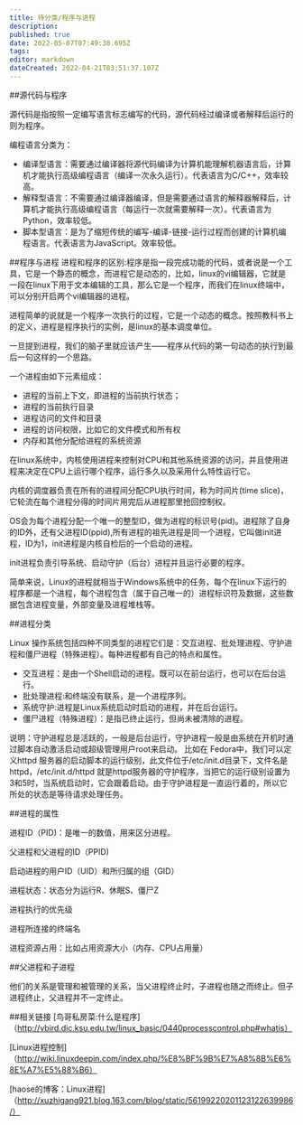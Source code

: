 ```yaml
---
title: 待分类/程序与进程
description: 
published: true
date: 2022-05-07T07:49:38.695Z
tags: 
editor: markdown
dateCreated: 2022-04-21T03:51:37.107Z
---
```


##源代码与程序

源代码是指按照一定编写语言标志编写的代码，源代码经过编译或者解释后运行的则为程序。

编程语言分类为：

- 编译型语言：需要通过编译器将源代码编译为计算机能理解机器语言后，计算机才能执行高级编程语言（编译一次永久运行）。代表语言为C/C++，效率较高。
- 解释型语言：不需要通过编译器编译，但是需要通过语言的解释器解释后，计算机才能执行高级编程语言（每运行一次就需要解释一次）。代表语言为Python，效率较低。
- 脚本型语言：是为了缩短传统的编写-编译-链接-运行过程而创建的计算机编程语言。代表语言为JavaScript。效率较低。

##程序与进程
进程和程序的区别:程序是指一段完成功能的代码，或者说是一个工具，它是一个静态的概念，而进程它是动态的，比如，linux的vi编辑器，它就是一段在linux下用于文本编辑的工具，那么它是一个程序，而我们在linux终端中，可以分别开启两个vi编辑器的进程。

进程简单的说就是一个程序一次执行的过程，它是一个动态的概念。按照教科书上的定义，进程是程序执行的实例，是linux的基本调度单位。

一旦提到进程，我们的脑子里就应该产生——程序从代码的第一句动态的执行到最后一句这样的一个思路。

一个进程由如下元素组成：

- 进程的当前上下文，即进程的当前执行状态；
- 进程的当前执行目录
- 进程访问的文件和目录
- 进程的访问权限，比如它的文件模式和所有权
- 内存和其他分配给进程的系统资源

在linux系统中，内核使用进程来控制对CPU和其他系统资源的访问，并且使用进程来决定在CPU上运行哪个程序，运行多久以及采用什么特性运行它。

内核的调度器负责在所有的进程间分配CPU执行时间，称为时间片(time slice)，它轮流在每个进程分得的时间片用完后从进程那里抢回控制权。

OS会为每个进程分配一个唯一的整型ID，做为进程的标识号(pid)。进程除了自身的ID外，还有父进程ID(ppid),所有进程的祖先进程是同一个进程，它叫做init进程，ID为1，init进程是内核自检后的一个启动的进程。

init进程负责引导系统、启动守护（后台）进程并且运行必要的程序。

简单来说，Linux的进程就相当于Windows系统中的任务，每个在linux下运行的程序都是一个进程，每个进程包含（属于自己唯一的）进程标识符及数据，这些数据包含进程变量，外部变量及进程堆栈等。

##进程分类

Linux 操作系统包括四种不同类型的进程它们是：交互进程、批处理进程、守护进程和僵尸进程（特殊进程）。每种进程都有自己的特点和属性。

- 交互进程：是由一个Shell启动的进程。既可以在前台运行，也可以在后台运行。
- 批处理进程:和终端没有联系，是一个进程序列。
- 系统守护:进程是Linux系统启动时启动的进程，并在后台运行。
- 僵尸进程（特殊进程）：是指已终止运行，但尚未被清除的进程。

说明：守护进程总是活跃的，一般是后台运行，守护进程一般是由系统在开机时通过脚本自动激活启动或超级管理用户root来启动。 比如在 Fedora中，我们可以定义httpd 服务器的启动脚本的运行级别，此文件位于/etc/init.d目录下，文件名是httpd，/etc/init.d/httpd 就是httpd服务器的守护程序，当把它的运行级别设置为3和5时，当系统启动时，它会跟着启动。由于守护进程是一直运行着的，所以它所处的状态是等待请求处理任务。

##进程的属性

进程ID（PID)：是唯一的数值，用来区分进程。

父进程和父进程的ID（PPID)

启动进程的用户ID（UID）和所归属的组（GID）

进程状态：状态分为运行R、休眠S、僵尸Z

进程执行的优先级

进程所连接的终端名

进程资源占用：比如占用资源大小（内存、CPU占用量）

##父进程和子进程

他们的关系是管理和被管理的关系，当父进程终止时，子进程也随之而终止。但子进程终止，父进程并不一定终止。

##相关链接
[鸟哥私房菜:什么是程序]（http://vbird.dic.ksu.edu.tw/linux_basic/0440processcontrol.php#whatis）

[Linux进程控制]（http://wiki.linuxdeepin.com/index.php/%E8%BF%9B%E7%A8%8B%E6%8E%A7%E5%88%B6）

[haose的博客：Linux进程]（http://xuzhigang921.blog.163.com/blog/static/56199220201123122639986/）
